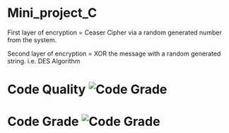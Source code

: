 # Mini_project_C

First layer of encryption = Ceaser Cipher via a random generated number from the system.

Second layer of encryption = XOR the message with a random generated string. i.e. DES Algorithm

# Code Quality ![Code Grade](<https://www.code-inspector.com/project/24691/score/svg>)

# Code Grade ![Code Grade](<https://www.code-inspector.com/project/24691/status/svg>)
